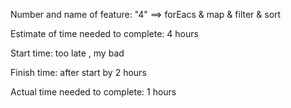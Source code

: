 Number and name of feature: "4" ==> forEacs & map & filter & sort

Estimate of time needed to complete: 4 hours

Start time: too late , my bad

Finish time: after start by 2 hours

Actual time needed to complete: 1 hours
